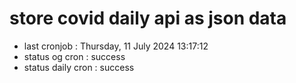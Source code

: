 # store covid daily api as json data

- last cronjob : Thursday, 11 July 2024 13:17:12
- status og cron : success
- status daily cron : success
      
      